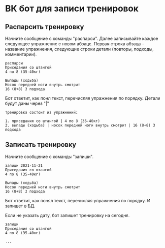 # ВК бот для записи тренировок

## Распарсить тренировку
Начните сообщение с команды "распарси".
Далее записывайте каждое следующее упражнение с новом абзаце.
Первая строка абзаца - название упражнения, следующие строки  детали (повторы, подходы, комментарии).

```
распарси
Приседания со штангой
4 по 8 (35-40кг)

Выпады (ходьба)
Носок передней ноги внутрь смотрит
16 (8+8) 3 подхода
```

Бот ответит, как понл текст, перечисляя упражнения по порядку.
Детали будут даны через "|"

```
тренировка состоит из упражнений:

1. приседания со штангой | 4 по 8 (35-40кг)
2. выпады (ходьба) | носок передней ноги внутрь смотрит | 16 (8+8) 3 подхода
```

## Записать тренировку
Начните сообщение с команды "запиши".
```
запиши 2021-11-21
Приседания со штангой
4 по 8 (35-40кг)

Выпады (ходьба)
Носок передней ноги внутрь смотрит
16 (8+8) 3 подхода
```

Бот ответит, как понял текст, перечисляя упражнения по порядку.
И запишет в БД.

Если не указать дату, бот запишет тренировку на сегодня.

```
запиши
Приседания со штангой
4 по 8 (35-40кг)

...
```